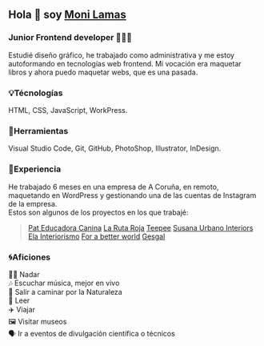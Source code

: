 ## Hola 👋 soy [Moni Lamas](https://monilamas.netlify.app/)


### Junior Frontend developer 👩🏼‍💻
Estudié diseño gráfico, he trabajado como administrativa y me estoy autoformando en tecnologías web frontend. Mi vocación era maquetar libros y ahora puedo maquetar webs, que es una pasada.

### :bulb:Técnologías
HTML, CSS, JavaScript, WorkPress.

### :pushpin:Herramientas
Visual Studio Code, Git, GitHub, PhotoShop, Illustrator, InDesign.

### :bookmark:Experiencia 
He trabajado 6 meses en una empresa de A Coruña, en remoto, maquetando en WordPress y gestionando una de las cuentas de Instagram de la empresa.<br>
Estos son algunos de los proyectos en los que trabajé:
> [Pat Educadora Canina](https://pateducadoracanina.com/)
> [La Ruta Roja](https://www.larutaroja.com/)
> [Teepee](https://ivorysoluciones.com/tecnologia-que-soluciona-problemas/)
> [Susana Urbano Interiors](https://www.susanaurbanointeriors.com/)
> [Ela Interiorismo](https://www.elainteriorismo.com/)
> [For a better world](https://www.forabetterworld.es/)
> [Gesgal](https://www.gesgal.es/)

### :cyclone:Aficiones
🏊‍♀️ Nadar<br>
:notes: Escuchar música, mejor en vivo<br>
🌲 Salir a caminar por la Naturaleza<br>
📗 Leer<br>
✈️ Viajar<br>
🖼 Visitar museos<br>
🗣 Ir a eventos de divulgación científica o técnicos<br>






